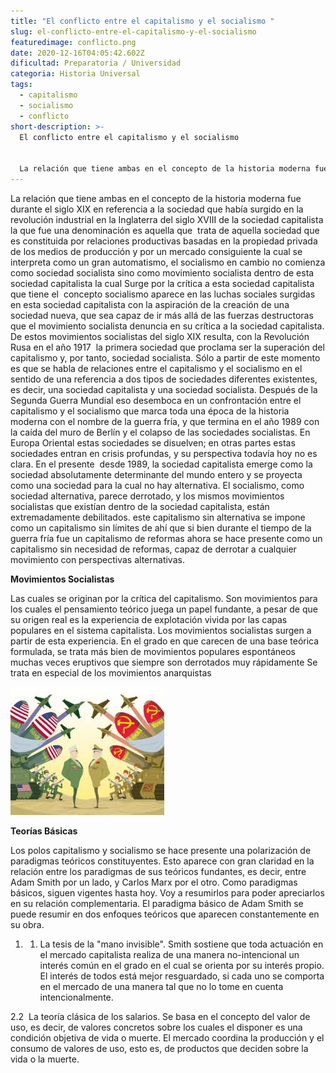 ```yaml
---
title: "El conflicto entre el capitalismo y el socialismo "
slug: el-conflicto-entre-el-capitalismo-y-el-socialismo
featuredimage: conflicto.png
date: 2020-12-16T04:05:42.602Z
dificultad: Preparatoria / Universidad
categoria: Historia Universal
tags:
  - capitalismo
  - socialismo
  - conflicto
short-description: >-
  El conflicto entre el capitalismo y el socialismo 


  La relación que tiene ambas en el concepto de la historia moderna fue durante el siglo XIX en referencia a la sociedad
---
```

La relación que tiene ambas en el concepto de la historia moderna fue durante el siglo XIX en referencia a la sociedad que había surgido en la revolución industrial en la Inglaterra del siglo XVIII de la sociedad capitalista la que fue una denominación es aquella que  trata de aquella sociedad que es constituida por relaciones productivas basadas en la propiedad privada de los medios de producción y por un mercado consiguiente la cual se interpreta como un gran automatismo, el socialismo en cambio no comienza como sociedad socialista sino como movimiento socialista dentro de esta sociedad capitalista la cual Surge por la crítica a esta sociedad capitalista que tiene el  concepto socialismo aparece en las luchas sociales surgidas en esta sociedad capitalista con la aspiración de la creación de una sociedad nueva, que sea capaz de ir más allá de las fuerzas destructoras que el movimiento socialista denuncia en su crítica a la sociedad capitalista. De estos movimientos socialistas del siglo XIX resulta, con la Revolución Rusa en el año 1917  la primera sociedad que proclama ser la superación del capitalismo y, por tanto, sociedad socialista. Sólo a partir de este momento es que se habla de relaciones entre el capitalismo y el socialismo en el sentido de una referencia a dos tipos de sociedades diferentes existentes, es decir, una sociedad capitalista y una sociedad socialista. Después de la Segunda Guerra Mundial eso desemboca en un confrontación entre el capitalismo y el socialismo que marca toda una época de la historia moderna con el nombre de la guerra fría, y que termina en el año 1989 con la caída del muro de Berlín y el colapso de las sociedades socialistas. En Europa Oriental estas sociedades se disuelven; en otras partes estas sociedades entran en crisis profundas, y su perspectiva todavía hoy no es clara. En el presente  desde 1989, la sociedad capitalista emerge como la sociedad absolutamente determinante del mundo entero y se proyecta como una sociedad para la cual no hay alternativa. El socialismo, como sociedad alternativa, parece derrotado, y los mismos movimientos socialistas que existían dentro de la sociedad capitalista, están extremadamente debilitados. este capitalismo sin alternativa se impone como un capitalismo sin límites de ahí que si bien durante el tiempo de la guerra fría fue un capitalismo de reformas ahora se hace presente como un capitalismo sin necesidad de reformas, capaz de derrotar a cualquier movimiento con perspectivas alternativas.



**Movimientos Socialistas** 

Las cuales se originan por la crítica del capitalismo. Son movimientos para los cuales el pensamiento teórico juega un papel fundante, a pesar de que su origen real es la experiencia de explotación vivida por las capas populares en el sistema capitalista. Los movimientos socialistas surgen a partir de esta experiencia. En el grado en que carecen de una base teórica formulada, se trata más bien de movimientos populares espontáneos muchas veces eruptivos que siempre son derrotados muy rápidamente Se trata en especial de los movimientos anarquistas

![conflicto](/static/assets/confli.jpg "conflicto")



**Teorías Básicas** 

Los polos capitalismo y socialismo se hace presente una polarización de paradigmas teóricos constituyentes. Esto aparece con gran claridad en la relación entre los paradigmas de sus teóricos fundantes, es decir, entre Adam Smith por un lado, y Carlos Marx por el otro. Como paradigmas básicos, siguen vigentes hasta hoy. Voy a resumirlos para poder apreciarlos en su relación complementaria. El paradigma básico de Adam Smith se puede resumir en dos enfoques teóricos que aparecen constantemente en su obra.

1. 1. La tesis de la "mano invisible". Smith sostiene que toda actuación en el mercado capitalista realiza de una manera no-intencional un interés común en el grado en el cual se orienta por su interés propio. El interés de todos está mejor resguardado, si cada uno se comporta en el mercado de una manera tal que no lo tome en cuenta intencionalmente.

2.2  La teoría clásica de los salarios. Se basa en el concepto del valor de uso, es decir, de valores concretos sobre los cuales el disponer es una condición objetiva de vida o muerte. El mercado coordina la producción y el consumo de valores de uso, esto es, de productos que deciden sobre la vida o la muerte.